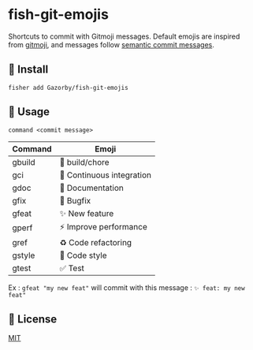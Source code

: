 # fish-git-emojis

Shortcuts to commit with Gitmoji messages. Default emojis are inspired from [gitmoji](https://gitmoji.carloscuesta.me/), and messages follow [semantic commit messages](https://gist.github.com/joshbuchea/6f47e86d2510bce28f8e7f42ae84c716).

## 🚀 Install

```console
fisher add Gazorby/fish-git-emojis
```

## 🔧 Usage

`command <commit message>`

| Command | Emoji |
|-------- | ----------- |
| gbuild  | 👷 build/chore |
| gci     | 💚 Continuous integration |
| gdoc    | 📝 Documentation |
| gfix    | 🐛 Bugfix |
| gfeat   | ✨ New feature |
| gperf   | ⚡️ Improve performance |
| gref    | ♻️ Code refactoring |
| gstyle  | 🎨 Code style |
| gtest   | ✅ Test |

Ex : `gfeat "my new feat"` will commit with this message : `✨ feat: my new feat"`


## 📝 License

[MIT](https://github.com/Gazorby/fish-git-emojis/blob/master/LICENSE)
